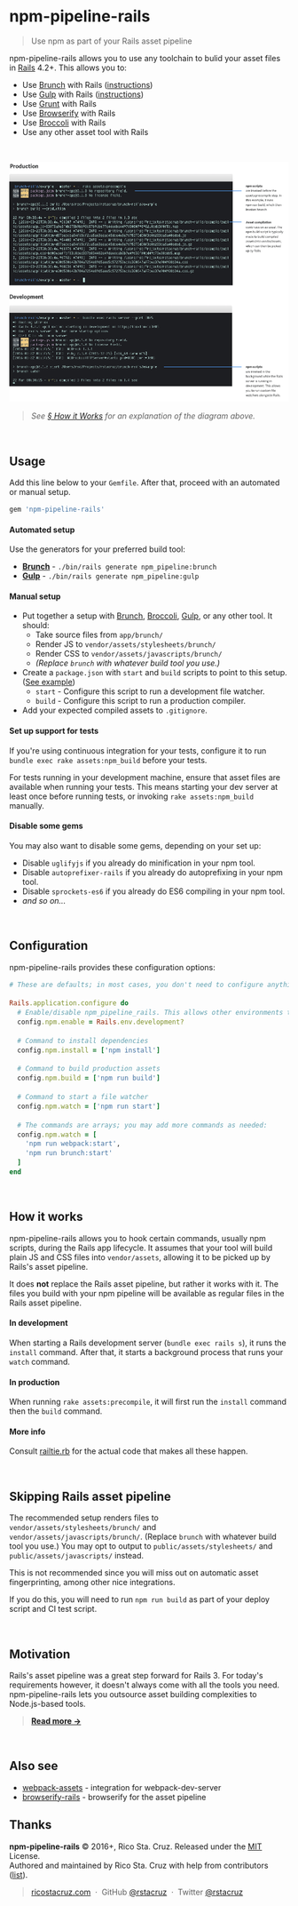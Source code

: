 # npm-pipeline-rails

> Use npm as part of your Rails asset pipeline

npm-pipeline-rails allows you to use any toolchain to bulid your asset files in [Rails] 4.2+. This allows you to:

- Use [Brunch][] with Rails ([instructions](docs/brunch.md))
- Use [Gulp][] with Rails ([instructions](docs/gulp.md))
- Use [Grunt][] with Rails
- Use [Browserify][] with Rails
- Use [Broccoli][] with Rails
- Use any other asset tool with Rails

[Rails]: http://rubyonrails.org/
[Webpack]: https://webpack.github.io/
[Brunch]: http://brunch.io/
[Browserify]: http://browserify.org/
[Gulp]: http://gulpjs.com/
[Grunt]: http://gruntjs.com/

<br>

![](docs/screenshots/full.png)

> _See [§ How it Works](#how-it-works) for an explanation of the diagram above._

<br>

[Broccoli]: https://github.com/broccolijs/broccoli

## Usage

Add this line below to your `Gemfile`. After that, proceed with an automated or manual setup.

```rb
gem 'npm-pipeline-rails'
```

#### Automated setup

Use the generators for your preferred build tool:

- __[Brunch](docs/brunch.md)__ - `./bin/rails generate npm_pipeline:brunch`
- __[Gulp](docs/gulp.md)__ - `./bin/rails generate npm_pipeline:gulp`

#### Manual setup

* Put together a setup with [Brunch], [Broccoli], [Gulp], or any other tool. It should:
  * Take source files from `app/brunch/`
  * Render JS to `vendor/assets/stylesheets/brunch/`
  * Render CSS to `vendor/assets/javascripts/brunch/`
  * _(Replace `brunch` with whatever build tool you use.)_
* Create a `package.json` with `start` and `build` scripts to point to this setup. ([See example](lib/generators/npm_pipeline/brunch/package.json))
  * `start` - Configure this script to run a development file watcher.
  * `build` - Configure this script to run a production compiler.
* Add your expected compiled assets to `.gitignore`.

#### Set up support for tests

If you're using continuous integration for your tests, configure it to run `bundle exec rake assets:npm_build` before your tests.

For tests running in your development machine, ensure that asset files are available when running your tests. This means starting your dev server at least once before running tests, or invoking `rake assets:npm_build` manually.

#### Disable some gems

You may also want to disable some gems, depending on your set up:

- Disable `uglifyjs` if you already do minification in your npm tool.
- Disable `autoprefixer-rails` if you already do autoprefixing in your npm tool.
- Disable `sprockets-es6` if you already do ES6 compiling in your npm tool.
- _and so on..._

<br>

## Configuration

npm-pipeline-rails provides these configuration options:

```rb
# These are defaults; in most cases, you don't need to configure anything.

Rails.application.configure do
  # Enable/disable npm_pipeline_rails. This allows other environments to use npm_pipeline_rails if required. Defaults to true if development.
  config.npm.enable = Rails.env.development?

  # Command to install dependencies
  config.npm.install = ['npm install']

  # Command to build production assets
  config.npm.build = ['npm run build']

  # Command to start a file watcher
  config.npm.watch = ['npm run start']

  # The commands are arrays; you may add more commands as needed:
  config.npm.watch = [
    'npm run webpack:start',
    'npm run brunch:start'
  ]
end
```

<br>

## How it works

npm-pipeline-rails allows you to hook certain commands, usually npm scripts, during the Rails app lifecycle. It assumes that your tool will build plain JS and CSS files into `vendor/assets`, allowing it to be picked up by Rails's asset pipeline.

It does __not__ replace the Rails asset pipeline, but rather it works with it. The files you build with your npm pipeline will be available as regular files in the Rails asset pipeline.

#### In development

When starting a Rails development server (`bundle exec rails s`), it runs the `install` command. After that, it starts a background process that runs your `watch` command.

#### In production

When running `rake assets:precompile`, it will first run the `install` command then the `build` command.

#### More info

Consult [railtie.rb](https://github.com/rstacruz/npm-pipeline-rails/blob/master/lib/npm-pipeline-rails/railtie.rb) for the actual code that makes all these happen.

<br>

## Skipping Rails asset pipeline

The recommended setup renders files to `vendor/assets/stylesheets/brunch/` and `vendor/assets/javascripts/brunch/`. (Replace `brunch` with whatever build tool you use.) You may opt to output to `public/assets/stylesheets/` and `public/assets/javascripts/` instead.

This is not recommended since you will miss out on automatic asset fingerprinting, among other nice integrations.

If you do this, you will need to run `npm run build` as part of your deploy script and CI test script.

<br>

## Motivation

Rails's asset pipeline was a great step forward for Rails 3. For today's requirements however, it doesn't always come with all the tools you need. npm-pipeline-rails lets you outsource asset building complexities to Node.js-based tools.

> __[Read more →](docs/motivation.md)__

<br>

## Also see

- [webpack-assets](https://github.com/toptal/webpack-assets) - integration for webpack-dev-server
- [browserify-rails](https://rubygems.org/gems/browserify-rails) - browserify for the asset pipeline

## Thanks

**npm-pipeline-rails** © 2016+, Rico Sta. Cruz. Released under the [MIT] License.<br>
Authored and maintained by Rico Sta. Cruz with help from contributors ([list][contributors]).

> [ricostacruz.com](http://ricostacruz.com) &nbsp;&middot;&nbsp;
> GitHub [@rstacruz](https://github.com/rstacruz) &nbsp;&middot;&nbsp;
> Twitter [@rstacruz](https://twitter.com/rstacruz)

[MIT]: http://mit-license.org/
[contributors]: http://github.com/rstacruz/npm-pipeline-rails/contributors
